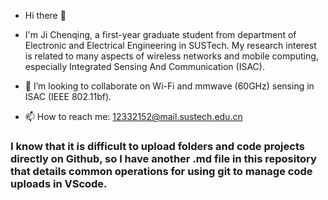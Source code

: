 - Hi there 👋
- I'm Ji Chenqing, a first-year graduate student from department of Electronic and Electrical Engineering in SUSTech. My research interest is related to many aspects of wireless networks and mobile computing, especially Integrated Sensing And Communication (ISAC).

- 👯 I’m looking to collaborate on Wi-Fi and mmwave (60GHz) sensing in ISAC (IEEE 802.11bf).
- 📫 How to reach me: 12332152@mail.sustech.edu.cn

### I know that it is difficult to upload folders and code projects directly on Github, so I have another .md file in this repository that details common operations for using git to manage code uploads in VScode.
